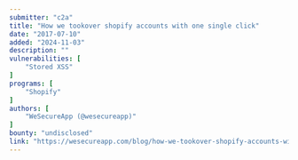 ```yaml
---
submitter: "c2a"
title: "How we tookover shopify accounts with one single click"
date: "2017-07-10"
added: "2024-11-03"
description: ""
vulnerabilities: [
    "Stored XSS"
]
programs: [
    "Shopify"
]
authors: [
    "WeSecureApp (@wesecureapp)"
]
bounty: "undisclosed"
link: "https://wesecureapp.com/blog/how-we-tookover-shopify-accounts-with-one-single-click"
---
```





